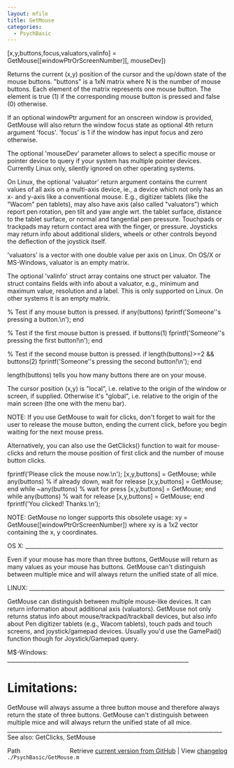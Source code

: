 ```yaml
---
layout: mfile
title: GetMouse
categories:
  - PsychBasic
---
```


\[x,y,buttons,focus,valuators,valinfo\] = GetMouse\(\[windowPtrOrScreenNumber\]\[, mouseDev\]\)

Returns the current \(x,y\) position of the cursor and the up/down state
of the mouse buttons. "buttons" is a 1xN matrix where N is the number of
mouse buttons. Each element of the matrix represents one mouse button.
The element is true \(1\) if the corresponding mouse button is pressed and
false \(0\) otherwise.

If an optional windowPtr argument for an onscreen window is provided,
GetMouse will also return the window focus state as optional 4th
return argument 'focus'. 'focus' is 1 if the window has input focus
and zero otherwise.

The optional 'mouseDev' parameter allows to select a specific mouse or
pointer device to query if your system has multiple pointer devices.
Currently Linux only, silently ignored on other operating systems.

On Linux, the optional 'valuator' return argument contains the current
values of all axis on a multi\-axis device, ie., a device which not only
has an x\- and y\-axis like a conventional mouse. E.g., digitizer tablets
\(like the "Wacom" pen tablets\), may also have axis \(also called "valuators"\)
which report pen rotation, pen tilt and yaw angle wrt. the tablet surface,
distance to the tablet surface, or normal and tangential pen pressure.
Touchpads or trackpads may return contact area with the finger, or pressure.
Joysticks may return info about additional sliders, wheels or other controls
beyond the deflection of the joystick itself.

'valuators' is a vector with one double value per axis on Linux. On OS/X
or MS\-Windows, valuator is an empty matrix.

The optional 'valinfo' struct array contains one struct per valuator.
The struct contains fields with info about a valuator, e.g., minimum
and maximum value, resolution and a label. This is only supported on Linux.
On other systems it is an empty matrix.


% Test if any mouse button is pressed.
if any\(buttons\)
  fprintf\('Someone''s pressing a button.\\n'\);
end

% Test if the first mouse button is pressed.
if buttons\(1\)
  fprintf\('Someone''s pressing the first button\!\\n'\);
end

% Test if the second mouse button is pressed.
if length\(buttons\)\>=2 && buttons\(2\)
  fprintf\('Someone''s pressing the second button\!\\n'\);
end

length\(buttons\) tells you how many buttons there are on your mouse.

The cursor position \(x,y\) is "local", i.e. relative to the origin of
the window or screen, if supplied. Otherwise it's "global", i.e. relative
to the origin of the main screen \(the one with the menu bar\).

NOTE: If you use GetMouse to wait for clicks, don't forget to wait
for the user to release the mouse button, ending the current click, before
you begin waiting for the next mouse press.

Alternatively, you can also use the GetClicks\(\) function to wait for
mouse\-clicks and return the mouse position of first click and the number
of mouse button clicks.

fprintf\('Please click the mouse now.\\n'\);
\[x,y,buttons\] = GetMouse;
while any\(buttons\) % if already down, wait for release
    \[x,y,buttons\] = GetMouse;
end
while ~any\(buttons\) % wait for press
    \[x,y,buttons\] = GetMouse;
end
while any\(buttons\) % wait for release
    \[x,y,buttons\] = GetMouse;
end
fprintf\('You clicked\! Thanks.\\n'\);

NOTE: GetMouse no longer supports this obsolete usage:
xy = GetMouse\(\[windowPtrOrScreenNumber\]\)
where xy is a 1x2 vector containing the x, y coordinates.

OS X: \_\_\_\_\_\_\_\_\_\_\_\_\_\_\_\_\_\_\_\_\_\_\_\_\_\_\_\_\_\_\_\_\_\_\_\_\_\_\_\_\_\_\_\_\_\_\_\_\_\_\_\_\_\_\_\_\_\_\_\_\_\_\_\_\_\_\_\_\_\_\_

Even if your mouse has more than three buttons, GetMouse will return as
many values as your mouse has buttons. GetMouse can't distinguish between
multiple mice and will always return the unified state of all mice.

LINUX: \_\_\_\_\_\_\_\_\_\_\_\_\_\_\_\_\_\_\_\_\_\_\_\_\_\_\_\_\_\_\_\_\_\_\_\_\_\_\_\_\_\_\_\_\_\_\_\_\_\_\_\_\_\_\_\_\_\_\_\_\_\_\_\_\_\_\_\_\_\_

GetMouse can distinguish between multiple mouse\-like devices. It can return
information about additional axis \(valuators\). GetMouse not only returns
status info about mouse/trackpad/trackball devices, but also info about
Pen digitizer tablets \(e.g., Wacom tablets\), touch pads and touch screens,
and joystick/gamepad devices. Usually you'd use the GamePad\(\) function though
for Joystick/Gamepad query.

M$\-Windows: \_\_\_\_\_\_\_\_\_\_\_\_\_\_\_\_\_\_\_\_\_\_\_\_\_\_\_\_\_\_\_\_\_\_\_\_\_\_\_\_\_\_\_\_\_\_\_\_\_\_\_\_\_\_\_\_\_\_\_\_\_\_\_\_\_

# Limitations:

GetMouse will always assume a three button mouse and therefore always
return the state of three buttons. GetMouse can't distinguish between
multiple mice and will always return the unified state of all mice.
\_\_\_\_\_\_\_\_\_\_\_\_\_\_\_\_\_\_\_\_\_\_\_\_\_\_\_\_\_\_\_\_\_\_\_\_\_\_\_\_\_\_\_\_\_\_\_\_\_\_\_\_\_\_\_\_\_\_\_\_\_\_\_\_\_\_\_\_\_\_\_\_\_\_\_\_\_
See also: GetClicks, SetMouse



<div class="code_header" style="text-align:right;">
  <span style="float:left;">Path&nbsp;&nbsp;</span> <span class="counter">Retrieve <a href=
  "https://raw.github.com/Psychtoolbox-3/Psychtoolbox-3/beta/./PsychBasic/GetMouse.m">current version from GitHub</a> | View <a href=
  "https://github.com/Psychtoolbox-3/Psychtoolbox-3/commits/beta/./PsychBasic/GetMouse.m">changelog</a></span>
</div>
<div class="code">
  <code>./PsychBasic/GetMouse.m</code>
</div>
